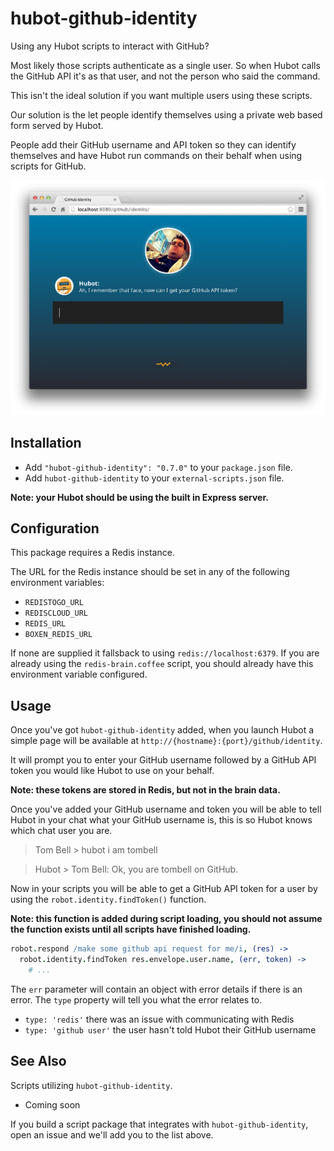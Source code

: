 # hubot-github-identity

Using any Hubot scripts to interact with GitHub?

Most likely those scripts authenticate as a single user. So when Hubot calls the
GitHub API it's as that user, and not the person who said the command.

This isn't the ideal solution if you want multiple users using these scripts.

Our solution is the let people identify themselves using a private web based
form served by Hubot.

People add their GitHub username and API token so they can identify themselves
and have Hubot run commands on their behalf when using scripts for GitHub.

![Registering API Token](docs/screenshot.png)

## Installation

  * Add `"hubot-github-identity": "0.7.0"` to your `package.json` file.
  * Add `hubot-github-identity` to your `external-scripts.json` file.

**Note: your Hubot should be using the built in Express server.**

## Configuration

This package requires a Redis instance.

The URL for the Redis instance should be set in any of the following environment
variables:

  * `REDISTOGO_URL`
  * `REDISCLOUD_URL`
  * `REDIS_URL`
  * `BOXEN_REDIS_URL`

If none are supplied it fallsback to using `redis://localhost:6379`. If you are
already using the `redis-brain.coffee` script, you should already have this
environment variable configured.

## Usage

Once you've got `hubot-github-identity` added, when you launch Hubot a simple
page will be available at `http://{hostname}:{port}/github/identity`.

It will prompt you to enter your GitHub username followed by a GitHub API token
you would like Hubot to use on your behalf.

**Note: these tokens are stored in Redis, but not in the brain data.**

Once you've added your GitHub username and token you will be able to tell Hubot
in your chat what your GitHub username is, this is so Hubot knows which chat
user you are.

  > Tom Bell > hubot i am tombell

  > Hubot > Tom Bell: Ok, you are tombell on GitHub.

Now in your scripts you will be able to get a GitHub API token for a user by
using the `robot.identity.findToken()` function.

**Note: this function is added during script loading, you should not assume the
function exists until all scripts have finished loading.**

```coffeescript
robot.respond /make some github api request for me/i, (res) ->
  robot.identity.findToken res.envelope.user.name, (err, token) ->
    # ...
```

The `err` parameter will contain an object with error details if there is an
error. The `type` property will tell you what the error relates to.

  * `type: 'redis'` there was an issue with communicating with Redis
  * `type: 'github user'` the user hasn't told Hubot their GitHub username

## See Also

Scripts utilizing `hubot-github-identity`.

  * Coming soon

If you build a script package that integrates with `hubot-github-identity`,
open an issue and we'll add you to the list above.
